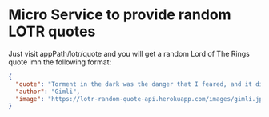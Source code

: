 # Micro Service to provide random LOTR quotes

Just visit appPath/lotr/quote and you will get a random Lord of The Rings quote imn the following format:

```json
{
  "quote": "Torment in the dark was the danger that I feared, and it did not hold me back.",
  "author": "Gimli",
  "image": "https://lotr-random-quote-api.herokuapp.com/images/gimli.jpg"
}
```
